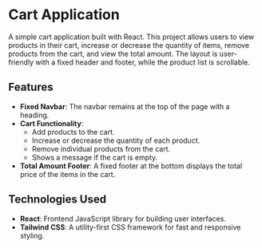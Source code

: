 # Cart Application

A simple cart application built with React. This project allows users to view products in their cart, increase or decrease the quantity of items, remove products from the cart, and view the total amount. The layout is user-friendly with a fixed header and footer, while the product list is scrollable.

## Features

- **Fixed Navbar**: The navbar remains at the top of the page with a heading.
- **Cart Functionality**:
  - Add products to the cart.
  - Increase or decrease the quantity of each product.
  - Remove individual products from the cart.
  - Shows a message if the cart is empty.
- **Total Amount Footer**: A fixed footer at the bottom displays the total price of the items in the cart.

## Technologies Used

- **React**: Frontend JavaScript library for building user interfaces.
- **Tailwind CSS**: A utility-first CSS framework for fast and responsive styling.


